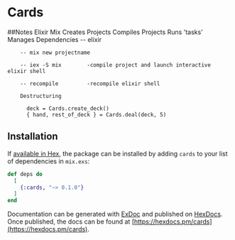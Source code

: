 # Cards

##Notes
    Elixir
        Mix
            Creates Projects
            Compiles Projects
            Runs 'tasks'
            Manages Dependencies
        -- elixir

        -- mix new projectname

        -- iex -S mix        -compile project and launch interactive elixir shell

        -- recompile         -recompile elixir shell

        Destructuring

          deck = Cards.create_deck()
          { hand, rest_of_deck } = Cards.deal(deck, 5)

## Installation

If [available in Hex](https://hex.pm/docs/publish), the package can be installed
by adding `cards` to your list of dependencies in `mix.exs`:

```elixir
def deps do
  [
    {:cards, "~> 0.1.0"}
  ]
end
```

Documentation can be generated with [ExDoc](https://github.com/elixir-lang/ex_doc)
and published on [HexDocs](https://hexdocs.pm). Once published, the docs can
be found at [https://hexdocs.pm/cards](https://hexdocs.pm/cards).

